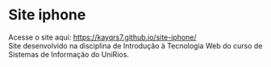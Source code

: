 # Site iphone

Acesse o site aqui: https://kayqrs7.github.io/site-iphone/ <br>
Site desenvolvido na disciplina de Introdução à Tecnologia Web do curso de Sistemas de Informação do UniRios.
